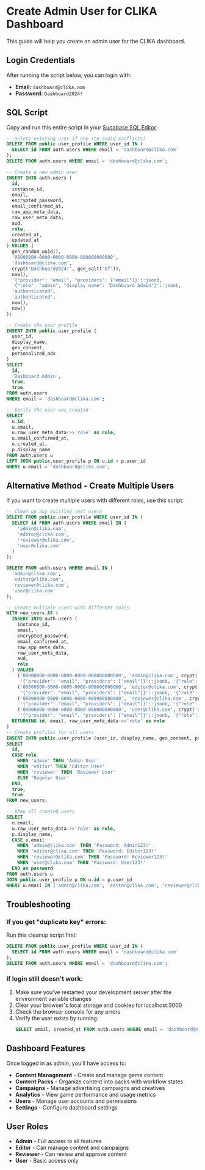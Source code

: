# Create Admin User for CLIKA Dashboard

This guide will help you create an admin user for the CLIKA dashboard.

## Login Credentials

After running the script below, you can login with:

- **Email:** `dashboard@clika.com`
- **Password:** `Dashboard2024!`

## SQL Script

Copy and run this entire script in your [Supabase SQL Editor](https://supabase.com/dashboard/project/iwfgkwjqwxqbcjimqmxv/sql/new):

```sql
-- Delete existing user if any (to avoid conflicts)
DELETE FROM public.user_profile WHERE user_id IN (
  SELECT id FROM auth.users WHERE email = 'dashboard@clika.com'
);
DELETE FROM auth.users WHERE email = 'dashboard@clika.com';

-- Create a new admin user
INSERT INTO auth.users (
  id,
  instance_id,
  email,
  encrypted_password,
  email_confirmed_at,
  raw_app_meta_data,
  raw_user_meta_data,
  aud,
  role,
  created_at,
  updated_at
) VALUES (
  gen_random_uuid(),
  '00000000-0000-0000-0000-000000000000',
  'dashboard@clika.com',
  crypt('Dashboard2024!', gen_salt('bf')),
  now(),
  '{"provider": "email", "providers": ["email"]}'::jsonb,
  '{"role": "admin", "display_name": "Dashboard Admin"}'::jsonb,
  'authenticated',
  'authenticated',
  now(),
  now()
);

-- Create the user profile
INSERT INTO public.user_profile (
  user_id,
  display_name,
  geo_consent,
  personalized_ads
)
SELECT 
  id,
  'Dashboard Admin',
  true,
  true
FROM auth.users 
WHERE email = 'dashboard@clika.com';

-- Verify the user was created
SELECT 
  u.id,
  u.email,
  u.raw_user_meta_data->>'role' as role,
  u.email_confirmed_at,
  u.created_at,
  p.display_name
FROM auth.users u
LEFT JOIN public.user_profile p ON u.id = p.user_id
WHERE u.email = 'dashboard@clika.com';
```

## Alternative Method - Create Multiple Users

If you want to create multiple users with different roles, use this script:

```sql
-- Clean up any existing test users
DELETE FROM public.user_profile WHERE user_id IN (
  SELECT id FROM auth.users WHERE email IN (
    'admin@clika.com',
    'editor@clika.com',
    'reviewer@clika.com',
    'user@clika.com'
  )
);

DELETE FROM auth.users WHERE email IN (
  'admin@clika.com',
  'editor@clika.com', 
  'reviewer@clika.com',
  'user@clika.com'
);

-- Create multiple users with different roles
WITH new_users AS (
  INSERT INTO auth.users (
    instance_id,
    email,
    encrypted_password,
    email_confirmed_at,
    raw_app_meta_data,
    raw_user_meta_data,
    aud,
    role
  ) VALUES
    ('00000000-0000-0000-0000-000000000000', 'admin@clika.com', crypt('Admin123!', gen_salt('bf')), now(), 
     '{"provider": "email", "providers": ["email"]}'::jsonb, '{"role": "admin"}'::jsonb, 'authenticated', 'authenticated'),
    ('00000000-0000-0000-0000-000000000000', 'editor@clika.com', crypt('Editor123!', gen_salt('bf')), now(),
     '{"provider": "email", "providers": ["email"]}'::jsonb, '{"role": "editor"}'::jsonb, 'authenticated', 'authenticated'),
    ('00000000-0000-0000-0000-000000000000', 'reviewer@clika.com', crypt('Reviewer123!', gen_salt('bf')), now(),
     '{"provider": "email", "providers": ["email"]}'::jsonb, '{"role": "reviewer"}'::jsonb, 'authenticated', 'authenticated'),
    ('00000000-0000-0000-0000-000000000000', 'user@clika.com', crypt('User123!', gen_salt('bf')), now(),
     '{"provider": "email", "providers": ["email"]}'::jsonb, '{"role": "user"}'::jsonb, 'authenticated', 'authenticated')
  RETURNING id, email, raw_user_meta_data->>'role' as role
)
-- Create profiles for all users
INSERT INTO public.user_profile (user_id, display_name, geo_consent, personalized_ads)
SELECT 
  id,
  CASE role
    WHEN 'admin' THEN 'Admin User'
    WHEN 'editor' THEN 'Editor User'
    WHEN 'reviewer' THEN 'Reviewer User'
    ELSE 'Regular User'
  END,
  true,
  true
FROM new_users;

-- Show all created users
SELECT 
  u.email,
  u.raw_user_meta_data->>'role' as role,
  p.display_name,
  CASE u.email
    WHEN 'admin@clika.com' THEN 'Password: Admin123!'
    WHEN 'editor@clika.com' THEN 'Password: Editor123!'
    WHEN 'reviewer@clika.com' THEN 'Password: Reviewer123!'
    WHEN 'user@clika.com' THEN 'Password: User123!'
  END as password
FROM auth.users u
JOIN public.user_profile p ON u.id = p.user_id
WHERE u.email IN ('admin@clika.com', 'editor@clika.com', 'reviewer@clika.com', 'user@clika.com');
```

## Troubleshooting

### If you get "duplicate key" errors:
Run this cleanup script first:
```sql
DELETE FROM public.user_profile WHERE user_id IN (
  SELECT id FROM auth.users WHERE email = 'dashboard@clika.com'
);
DELETE FROM auth.users WHERE email = 'dashboard@clika.com';
```

### If login still doesn't work:
1. Make sure you've restarted your development server after the environment variable changes
2. Clear your browser's local storage and cookies for localhost:3000
3. Check the browser console for any errors
4. Verify the user exists by running:
   ```sql
   SELECT email, created_at FROM auth.users WHERE email = 'dashboard@clika.com';
   ```

## Dashboard Features

Once logged in as admin, you'll have access to:
- **Content Management** - Create and manage game content
- **Content Packs** - Organize content into packs with workflow states
- **Campaigns** - Manage advertising campaigns and creatives
- **Analytics** - View game performance and usage metrics
- **Users** - Manage user accounts and permissions
- **Settings** - Configure dashboard settings

## User Roles

- **Admin** - Full access to all features
- **Editor** - Can manage content and campaigns
- **Reviewer** - Can review and approve content
- **User** - Basic access only